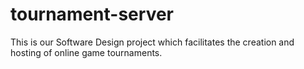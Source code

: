 # tournament-server
This is our Software Design project which facilitates the creation and hosting of online game tournaments.
